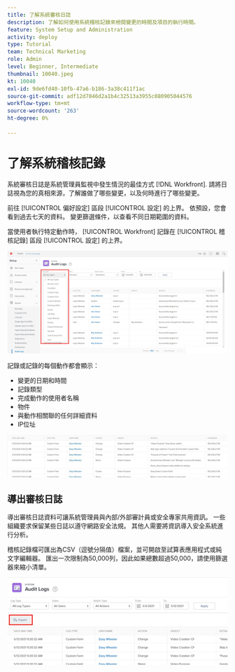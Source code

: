 ```yaml
---
title: 了解系統審核日誌
description: 了解如何使用系統稽核記錄來檢閱變更的時間及項目的執行時間。
feature: System Setup and Administration
activity: deploy
type: Tutorial
team: Technical Marketing
role: Admin
level: Beginner, Intermediate
thumbnail: 10040.jpeg
kt: 10040
exl-id: 9de6fd40-10fb-47a6-b186-3a38c411f1ac
source-git-commit: adf12d7846d2a1b4c32513a3955c080905044576
workflow-type: tm+mt
source-wordcount: '263'
ht-degree: 0%

---
```


# 了解系統稽核記錄

系統審核日誌是系統管理員監視中發生情況的最佳方式 [!DNL Workfront]. 請將日誌視為您的真相來源，了解誰做了哪些變更，以及何時進行了哪些變更。

前往 [!UICONTROL 偏好設定] 區段 [!UICONTROL 設定] 的上界。 依預設，您會看到過去七天的資料。 變更篩選條件，以查看不同日期範圍的資料。

當使用者執行特定動作時， [!UICONTROL Workfront] 記錄在 [!UICONTROL 稽核記錄] 區段 [!UICONTROL 設定] 的上界。

![[!UICONTROL 記錄類型] 下拉式功能表 [!UICONTROL 稽核記錄] 頁面 [!UICONTROL 設定]](assets/admin-fund-audit-log-1.png)

記錄或記錄的每個動作都會顯示：

* 變更的日期和時間
* 記錄類型
* 完成動作的使用者名稱
* 物件
* 與動作相關聯的任何詳細資料
* IP位址

![[!UICONTROL 稽核記錄] 清單](assets/admin-fund-audit-log-2.JPG)

## 導出審核日誌

導出審核日誌資料可讓系統管理員與內部/外部審計員或安全專家共用資訊。 一些組織要求保留某些日誌以遵守網路安全法規。 其他人需要將資訊導入安全系統進行分析。

稽核記錄檔可匯出為CSV（逗號分隔值）檔案，並可開啟至試算表應用程式或純文字編輯器。 匯出一次限制為50,000列，因此如果總數超過50,000，請使用篩選器來縮小清單。

![[!UICONTROL 匯出] 按鈕 [!UICONTROL 稽核記錄] 頁面](assets/admin-fund-audit-log-3.png)

<!---
learn more URLs
Audit logs
Managing audit logs
--->
